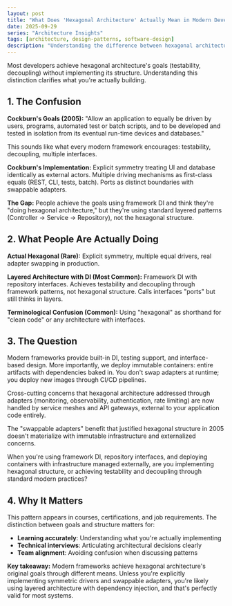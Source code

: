 ```yaml
---
layout: post
title: "What Does 'Hexagonal Architecture' Actually Mean in Modern Development?"
date: 2025-09-29
series: "Architecture Insights"
tags: [architecture, design-patterns, software-design]
description: "Understanding the difference between hexagonal architecture's structural pattern and achieving testability through modern frameworks, and why it matters."
---
```


Most developers achieve hexagonal architecture's goals (testability, decoupling) without implementing its structure. Understanding this distinction clarifies what you're actually building.

## 1. The Confusion

**Cockburn's Goals (2005):** "Allow an application to equally be driven by users, programs, automated test or batch scripts, and to be developed and tested in isolation from its eventual run-time devices and databases."

This sounds like what every modern framework encourages: testability, decoupling, multiple interfaces.

**Cockburn's Implementation:** Explicit symmetry treating UI and database identically as external actors. Multiple driving mechanisms as first-class equals (REST, CLI, tests, batch). Ports as distinct boundaries with swappable adapters.

**The Gap:** People achieve the goals using framework DI and think they're "doing hexagonal architecture," but they're using standard layered patterns (Controller → Service → Repository), not the hexagonal structure.

## 2. What People Are Actually Doing

**Actual Hexagonal (Rare):** Explicit symmetry, multiple equal drivers, real adapter swapping in production.

**Layered Architecture with DI (Most Common):** Framework DI with repository interfaces. Achieves testability and decoupling through framework patterns, not hexagonal structure. Calls interfaces "ports" but still thinks in layers.

**Terminological Confusion (Common):** Using "hexagonal" as shorthand for "clean code" or any architecture with interfaces.

## 3. The Question

Modern frameworks provide built-in DI, testing support, and interface-based design. More importantly, we deploy immutable containers: entire artifacts with dependencies baked in. You don't swap adapters at runtime; you deploy new images through CI/CD pipelines.

Cross-cutting concerns that hexagonal architecture addressed through adapters (monitoring, observability, authentication, rate limiting) are now handled by service meshes and API gateways, external to your application code entirely.

The "swappable adapters" benefit that justified hexagonal structure in 2005 doesn't materialize with immutable infrastructure and externalized concerns.

When you're using framework DI, repository interfaces, and deploying containers with infrastructure managed externally, are you implementing hexagonal structure, or achieving testability and decoupling through standard modern practices?

## 4. Why It Matters

This pattern appears in courses, certifications, and job requirements. The distinction between goals and structure matters for:
- **Learning accurately**: Understanding what you're actually implementing
- **Technical interviews**: Articulating architectural decisions clearly
- **Team alignment**: Avoiding confusion when discussing patterns

**Key takeaway:** Modern frameworks achieve hexagonal architecture's original goals through different means. Unless you're explicitly implementing symmetric drivers and swappable adapters, you're likely using layered architecture with dependency injection, and that's perfectly valid for most systems.